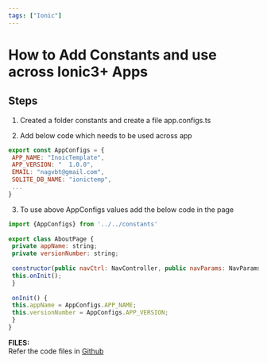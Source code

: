 ```yaml
---
tags: ["Ionic"]
---
```

<!--markdownlint-disable MD013 MD029 MD036 MD024 MD033 MD040 MD042 MD001 MD051 MD025 MD052-->
# How to Add Constants and use across Ionic3+ Apps  
  
## Steps  

1. Created a folder constants and create a file app.configs.ts  
  
2. Add below code which needs to be used across app  

```js
export const AppConfigs = {  
 APP_NAME: "InoicTemplate",  
 APP_VERSION: "  1.0.0",  
 EMAIL: "nagvbt@gmail.com",  
 SQLITE_DB_NAME: "ionictemp",  
 ...  
}  
```
  
3. To use above AppConfigs values add the below code in the page  

```js
import {AppConfigs} from '../../constants'  
  
export class AboutPage {  
 private appName: string;  
 private versionNumber: string;  
  
 constructor(public navCtrl: NavController, public navParams: NavParams) {  
 this.onInit();  
 }  
  
 onInit() {  
 this.appName = AppConfigs.APP_NAME;  
 this.versionNumber = AppConfigs.APP_VERSION;  
 }  
}  
```
  
**FILES:**  
Refer the code files in [Github](https://github.com/nagvbt/IonicTemplate/commit/6928fcdecbd1bf08cecb83daa91332e1237f005b)

